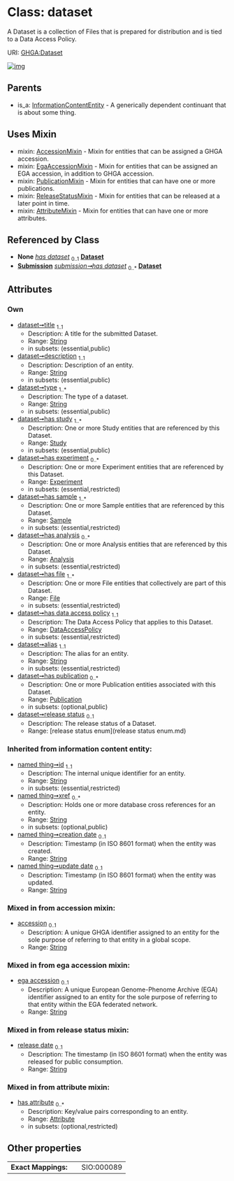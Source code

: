 
# Class: dataset


A Dataset is a collection of Files that is prepared for distribution and is tied to a Data Access Policy.

URI: [GHGA:Dataset](https://w3id.org/GHGA/Dataset)


[![img](https://yuml.me/diagram/nofunky;dir:TB/class/[Submission],[Study],[Sample],[ReleaseStatusMixin],[PublicationMixin],[Publication],[InformationContentEntity],[File],[Experiment],[EgaAccessionMixin],[Publication]<has%20publication%200..*-++[Dataset&#124;title:string;description:string;type:string%20%2B;alias:string;release_status:release_status_enum%20%3F;accession:string%20%3F;ega_accession:string%20%3F;release_date:string%20%3F;id(i):string;xref(i):string%20*;creation_date(i):string%20%3F;update_date(i):string%20%3F;schema_type(i):string%20%3F;schema_version(i):string%20%3F],[DataAccessPolicy]<has%20data%20access%20policy%201..1-++[Dataset],[File]<has%20file%201..*-++[Dataset],[Analysis]<has%20analysis%200..*-++[Dataset],[Sample]<has%20sample%201..*-++[Dataset],[Experiment]<has%20experiment%200..*-++[Dataset],[Study]<has%20study%201..*-++[Dataset],[Submission]-%20has%20dataset(i)%200..1>[Dataset],[Submission]++-%20has%20dataset%200..*>[Dataset],[Dataset]uses%20-.->[AccessionMixin],[Dataset]uses%20-.->[EgaAccessionMixin],[Dataset]uses%20-.->[PublicationMixin],[Dataset]uses%20-.->[ReleaseStatusMixin],[Dataset]uses%20-.->[AttributeMixin],[InformationContentEntity]^-[Dataset],[DataAccessPolicy],[AttributeMixin],[Attribute],[Analysis],[AccessionMixin])](https://yuml.me/diagram/nofunky;dir:TB/class/[Submission],[Study],[Sample],[ReleaseStatusMixin],[PublicationMixin],[Publication],[InformationContentEntity],[File],[Experiment],[EgaAccessionMixin],[Publication]<has%20publication%200..*-++[Dataset&#124;title:string;description:string;type:string%20%2B;alias:string;release_status:release_status_enum%20%3F;accession:string%20%3F;ega_accession:string%20%3F;release_date:string%20%3F;id(i):string;xref(i):string%20*;creation_date(i):string%20%3F;update_date(i):string%20%3F;schema_type(i):string%20%3F;schema_version(i):string%20%3F],[DataAccessPolicy]<has%20data%20access%20policy%201..1-++[Dataset],[File]<has%20file%201..*-++[Dataset],[Analysis]<has%20analysis%200..*-++[Dataset],[Sample]<has%20sample%201..*-++[Dataset],[Experiment]<has%20experiment%200..*-++[Dataset],[Study]<has%20study%201..*-++[Dataset],[Submission]-%20has%20dataset(i)%200..1>[Dataset],[Submission]++-%20has%20dataset%200..*>[Dataset],[Dataset]uses%20-.->[AccessionMixin],[Dataset]uses%20-.->[EgaAccessionMixin],[Dataset]uses%20-.->[PublicationMixin],[Dataset]uses%20-.->[ReleaseStatusMixin],[Dataset]uses%20-.->[AttributeMixin],[InformationContentEntity]^-[Dataset],[DataAccessPolicy],[AttributeMixin],[Attribute],[Analysis],[AccessionMixin])

## Parents

 *  is_a: [InformationContentEntity](InformationContentEntity.md) - A generically dependent continuant that is about some thing.

## Uses Mixin

 *  mixin: [AccessionMixin](AccessionMixin.md) - Mixin for entities that can be assigned a GHGA accession.
 *  mixin: [EgaAccessionMixin](EgaAccessionMixin.md) - Mixin for entities that can be assigned an EGA accession, in addition to GHGA accession.
 *  mixin: [PublicationMixin](PublicationMixin.md) - Mixin for entities that can have one or more publications.
 *  mixin: [ReleaseStatusMixin](ReleaseStatusMixin.md) - Mixin for entities that can be released at a later point in time.
 *  mixin: [AttributeMixin](AttributeMixin.md) - Mixin for entities that can have one or more attributes.

## Referenced by Class

 *  **None** *[has dataset](has_dataset.md)*  <sub>0..1</sub>  **[Dataset](Dataset.md)**
 *  **[Submission](Submission.md)** *[submission➞has dataset](submission_has_dataset.md)*  <sub>0..\*</sub>  **[Dataset](Dataset.md)**

## Attributes


### Own

 * [dataset➞title](dataset_title.md)  <sub>1..1</sub>
     * Description: A title for the submitted Dataset.
     * Range: [String](types/String.md)
     * in subsets: (essential,public)
 * [dataset➞description](dataset_description.md)  <sub>1..1</sub>
     * Description: Description of an entity.
     * Range: [String](types/String.md)
     * in subsets: (essential,public)
 * [dataset➞type](dataset_type.md)  <sub>1..\*</sub>
     * Description: The type of a dataset.
     * Range: [String](types/String.md)
     * in subsets: (essential,public)
 * [dataset➞has study](dataset_has_study.md)  <sub>1..\*</sub>
     * Description: One or more Study entities that are referenced by this Dataset.
     * Range: [Study](Study.md)
     * in subsets: (essential,public)
 * [dataset➞has experiment](dataset_has_experiment.md)  <sub>0..\*</sub>
     * Description: One or more Experiment entities that are referenced by this Dataset.
     * Range: [Experiment](Experiment.md)
     * in subsets: (essential,restricted)
 * [dataset➞has sample](dataset_has_sample.md)  <sub>1..\*</sub>
     * Description: One or more Sample entities that are referenced by this Dataset.
     * Range: [Sample](Sample.md)
     * in subsets: (essential,restricted)
 * [dataset➞has analysis](dataset_has_analysis.md)  <sub>0..\*</sub>
     * Description: One or more Analysis entities that are referenced by this Dataset.
     * Range: [Analysis](Analysis.md)
     * in subsets: (essential,restricted)
 * [dataset➞has file](dataset_has_file.md)  <sub>1..\*</sub>
     * Description: One or more File entities that collectively are part of this Dataset.
     * Range: [File](File.md)
     * in subsets: (essential,restricted)
 * [dataset➞has data access policy](dataset_has_data_access_policy.md)  <sub>1..1</sub>
     * Description: The Data Access Policy that applies to this Dataset.
     * Range: [DataAccessPolicy](DataAccessPolicy.md)
     * in subsets: (essential,restricted)
 * [dataset➞alias](dataset_alias.md)  <sub>1..1</sub>
     * Description: The alias for an entity.
     * Range: [String](types/String.md)
     * in subsets: (essential,restricted)
 * [dataset➞has publication](dataset_has_publication.md)  <sub>0..\*</sub>
     * Description: One or more Publication entities associated with this Dataset.
     * Range: [Publication](Publication.md)
     * in subsets: (optional,public)
 * [dataset➞release status](dataset_release_status.md)  <sub>0..1</sub>
     * Description: The release status of a Dataset.
     * Range: [release status enum](release status enum.md)

### Inherited from information content entity:

 * [named thing➞id](named_thing_id.md)  <sub>1..1</sub>
     * Description: The internal unique identifier for an entity.
     * Range: [String](types/String.md)
     * in subsets: (essential,restricted)
 * [named thing➞xref](named_thing_xref.md)  <sub>0..\*</sub>
     * Description: Holds one or more database cross references for an entity.
     * Range: [String](types/String.md)
     * in subsets: (optional,public)
 * [named thing➞creation date](named_thing_creation_date.md)  <sub>0..1</sub>
     * Description: Timestamp (in ISO 8601 format) when the entity was created.
     * Range: [String](types/String.md)
 * [named thing➞update date](named_thing_update_date.md)  <sub>0..1</sub>
     * Description: Timestamp (in ISO 8601 format) when the entity was updated.
     * Range: [String](types/String.md)

### Mixed in from accession mixin:

 * [accession](accession.md)  <sub>0..1</sub>
     * Description: A unique GHGA identifier assigned to an entity for the sole purpose of referring to that entity in a global scope.
     * Range: [String](types/String.md)

### Mixed in from ega accession mixin:

 * [ega accession](ega_accession.md)  <sub>0..1</sub>
     * Description: A unique European Genome-Phenome Archive (EGA) identifier assigned to an entity for the sole purpose of referring to that entity within the EGA federated network.
     * Range: [String](types/String.md)

### Mixed in from release status mixin:

 * [release date](release_date.md)  <sub>0..1</sub>
     * Description: The timestamp (in ISO 8601 format) when the entity was released for public consumption.
     * Range: [String](types/String.md)

### Mixed in from attribute mixin:

 * [has attribute](has_attribute.md)  <sub>0..\*</sub>
     * Description: Key/value pairs corresponding to an entity.
     * Range: [Attribute](Attribute.md)
     * in subsets: (optional,restricted)

## Other properties

|  |  |  |
| --- | --- | --- |
| **Exact Mappings:** | | SIO:000089 |

